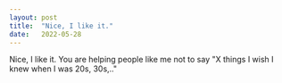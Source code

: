 ```yaml
---
layout:	post
title:	"Nice, I like it."
date:	2022-05-28
---
```


  Nice, I like it. You are helping people like me not to say "X things I wish I knew when I was 20s, 30s,.."

  